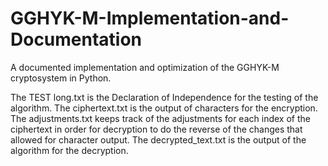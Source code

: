 # GGHYK-M-Implementation-and-Documentation
A documented implementation and optimization of the GGHYK-M cryptosystem in Python.


The TEST long.txt is the Declaration of Independence for the testing of the algorithm.
The ciphertext.txt is the output of characters for the encryption.
The adjustments.txt keeps track of the adjustments for each index of the ciphertext in order for decryption to do the reverse of the changes that allowed for character output.
The decrypted_text.txt is the output of the algorithm for the decryption.
